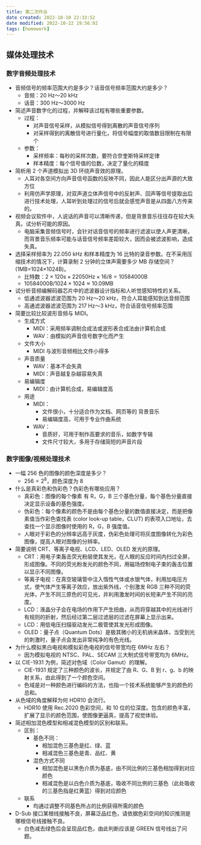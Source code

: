 ```yaml
---
title: 第二次作业
date created: 2022-10-10 22:33:52
date modified: 2022-10-22 19:56:02
tags: [homework]
---
```


## 媒体处理技术

### 数字音频处理技术

- 音频信号的频率范围大约是多少？话音信号频率范围大约是多少？
	- 音频：20 Hz～20 kHz
	- 话音：300 Hz～3000 Hz
- 简述声音数字化的过程，并解释该过程有哪些重要参数。
	- 过程：
		- 对声音信号采样，从模拟信号得到离散的声音信号序列
		- 对采样得到的离散信号进行量化，将信号幅度的取值数目限制在有限个
	- 参数：
		- 采样频率：每秒的采样次数，要符合奈奎斯特采样定律
		- 样本精度：每个信号值的位数，决定了量化的精度
- 简析用 2 个声道模拟出 3D 环绕声音效的原理。
	- 人耳对各空间方向声音信号函数的反映不同，因此人能区分出声源的大致方位
	- 利用仿声学原理，对双声道立体声信号中的反射声、回声等信号提取出后进行技术处理，人耳听到处理过的信号后就会感觉声音是从四面八方传来的。
- 视频会议软件中，人说话的声音可以清晰传递，但是背景音乐往往存在较大失真。试分析可能的原因。
	- 电脑采集音频信号时，会针对话音信号的频率进行滤波以使人声更清晰，而背景音乐频率可能与话音信号频率差距较大，因而会被滤波影响，造成失真。
- 选择采样频率为 22.050 kHz 和样本精度为 16 比特的录音参数。在不采用压缩技术的情况下，计算录制 2 分钟的立体声需要多少 MB 存储空间？(1MB=1024×1024B)。
	- 比特数：$2\times 120\text{s} \times 22050\text{Hz} \times 16/8 = 10584000\text{B}$
	- $10584000\text{B}/1024 \times 1024 \approx 10.09\text{MB}$
- 试分析音频编解码器芯片中的滤波器设计指标和人听觉感知特性的关系。
	- 低通滤波器滤波范围为 20 Hz～20 kHz，符合人耳能感知到达音频范围
	- 高通滤波器滤波范围为 217 Hz～3 kHz，符合话音信号频率范围
- 简要比较比较波形音频与 MIDI。
	- 生成方式
		- MIDI：采用频率调制合成法或波形表合成法由计算机合成
		- WAV：由模拟的声音信号数字化而产生
	- 文件大小
		- MIDI 与波形音频相比文件小得多
	- 声音质量
		- WAV：基本不会失真
		- MIDI：声音越复杂越容易失真
	- 易编辑度
		- MIDI：由计算机合成，易编辑度高
	- 用途
		- MIDI：
			- 文件很小，十分适合作为文档、网页等的 背景音乐
			- 易编辑度高，可用于专业作曲系统
		- WAV：
			- 音质好，可用于制作高要求的音乐，如数字专辑
			- 文件尺寸较大，多用于存储简短的声音片段
  

### 数字图像/视频处理技术

- 一幅 256 色的图像的颜色深度是多少？
	- $256 = 2^8$，颜色深度为 8
- 什么是真彩色和伪彩色？伪彩色有哪些应用？
	- 真彩色：图像的每个像素 有 R，G，B 三个基色分量，每个基色分量直接决定显示设备的基色强度。
	- 伪彩色：每个像素的颜色不是由每个基色分量的数值直接决定，而是把像素值当作彩色查找表 (color look-up table，CLUT) 的表项入口地址，去查找一个显示图像时使用的 R，G，B 强度值。
	- 人眼对于彩色的分辨率远高于灰度，伪彩色处理可将灰度图像转化为彩色图像，提高人眼对图像的分辨率。
- 简要说明 CRT、等离子电视、LCD、LED、OLED 发光的原理。
	- CRT：用电子束轰击荧光粉层使其发光，在人眼的反应时间内扫过全屏，形成图像。不同的荧光粉发光的颜色不同，用磁场控制电子束的轰击位置以显示不同图像。
	- 等离子电视：在真空玻璃管中注入惰性气体或水银气体，利用加电压方式，使气体产生等离子效应，放出紫外线，个别激发 RGB 三种不同的荧光体，产生不同三原色的可见光，并利用激发时间的长短来产生不同的亮度。
	- LCD：液晶分子会在电场的作用下产生扭曲，从而将穿越其中的光线进行有规则的折射，然后经过第二层过滤层的过滤在屏幕上显示出来。
	- LCD：用低电压扫描驱动发光二极管使其发光形成图像。
	- OLED：量子点（Quantum Dots）是极其微小的无机纳米晶体，当受到光的刺激时，量子点会发出非常纯净的有色光线。
- 为什么模拟黑白电视和模拟彩色电视的信号带宽均在 6MHz 左右？
	- 因为模拟电视的 NTSC、PAL、SECAM 三大制式信号带宽均为 6MHz。
- 以 CIE-1931 为例，简述对色域（Color Gamut）的理解。
	- CIE-1931 规定了三种颜色的波长，并规定了由 R、G、B 到 r、g、b 的映射关系，由此得到了一个颜色空间。
	- 色域是对一种颜色进行编码的方法，也指一个技术系统能够产生的颜色的总和。
- 从色域的角度解释为何 HDR10 会流行。
	- HDR10 使用 Rec.2020 色彩空间，和 10 位的位深度。包含的颜色丰富，扩展了显示的颜色范围，使图像更逼真，提高了视觉体验。
- 简述相加混色模型和相减混色模型的区别和联系。
	- 区别：
		- 基色不同：
			- 相加混色三基色是红、绿、蓝
			- 相减混色三基色是青、品红、黄
		- 混色方式不同
			- 相加混色是以黑色介质为基底，由不同比例的三基色相加得到对应颜色
			- 相减混色是以白色介质为基底，吸收不同比例的三基色（此处吸收的三基色指是红黄蓝）得到对应颜色
	- 联系
		- 均通过调整不同基色所占的比例获得所需的颜色
- D-Sub 接口某根线接触不良，屏幕泛品红色，请依据色彩空间的知识推测是哪根信号线接触不良。
	- 白色减去绿色后会呈现品红色，由此判断应该是 GREEN 信号线出了问题。
